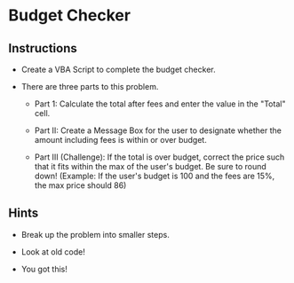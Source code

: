 # Budget Checker

## Instructions

* Create a VBA Script to complete the budget checker.

* There are three parts to this problem.

  * Part 1: Calculate the total after fees and enter the value in the "Total" cell.

  * Part II: Create a Message Box for the user to designate whether the amount including fees is within or over budget.

  * Part III (Challenge): If the total is over budget, correct the price such that it fits within the max of the user's budget. Be sure to round down! (Example: If the user's budget is 100 and the fees are 15%, the max price should 86)

## Hints

* Break up the problem into smaller steps.

* Look at old code!

* You got this!